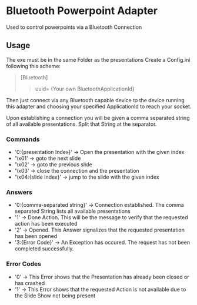 # Bluetooth Powerpoint Adapter

Used to control powerpoints via a Bluetooth Connection

## Usage

The exe must be in the same Folder as the presentations
Create a Config.ini following this scheme:
> [Bluetooth]
>> uuid= {Your own BluetoothApplicationId}

Then just connect via any Bluetooth capable device to the device running this adapter
and choosing your specified ApplicationId to reach your socket.

Upon establishing a connection you will be given a comma separated string of all available
presentations. Split that String at the separator.

### Commands
- '0:{presentation Index}' -> Open the presentation with the given index
- '\x01' -> goto the next slide
- '\x02' -> goto the previous slide
- '\x03' -> close the connection and the presentation
- '\x04:{slide Index}' -> jump to the slide with the given index 
### Answers
- '0:{comma-separated string}' -> Connection established. The comma separated String lists all available presentations
- '1' -> Done Action. This will be the message to verify that the requested action has been executed
- '2' -> Opened. This Answer signalizes that the requested presentation has been opened
- '3:{Error Code}' -> An Exception has occured. The request has not been completed successfully.
### Error Codes
- '0' -> This Error shows that the Presentation has already been closed or has crashed
- '1' -> This Error shows that the requested Action is not available due to the Slide Show not being present